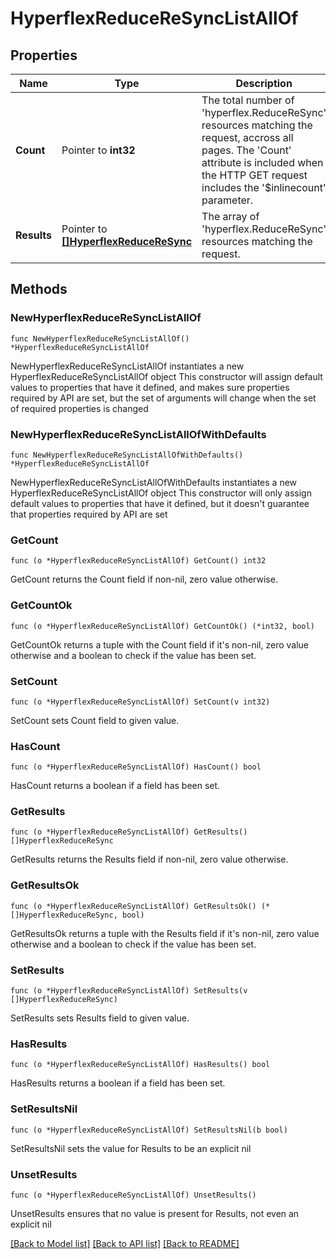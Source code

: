 # HyperflexReduceReSyncListAllOf

## Properties

Name | Type | Description | Notes
------------ | ------------- | ------------- | -------------
**Count** | Pointer to **int32** | The total number of &#39;hyperflex.ReduceReSync&#39; resources matching the request, accross all pages. The &#39;Count&#39; attribute is included when the HTTP GET request includes the &#39;$inlinecount&#39; parameter. | [optional] 
**Results** | Pointer to [**[]HyperflexReduceReSync**](HyperflexReduceReSync.md) | The array of &#39;hyperflex.ReduceReSync&#39; resources matching the request. | [optional] 

## Methods

### NewHyperflexReduceReSyncListAllOf

`func NewHyperflexReduceReSyncListAllOf() *HyperflexReduceReSyncListAllOf`

NewHyperflexReduceReSyncListAllOf instantiates a new HyperflexReduceReSyncListAllOf object
This constructor will assign default values to properties that have it defined,
and makes sure properties required by API are set, but the set of arguments
will change when the set of required properties is changed

### NewHyperflexReduceReSyncListAllOfWithDefaults

`func NewHyperflexReduceReSyncListAllOfWithDefaults() *HyperflexReduceReSyncListAllOf`

NewHyperflexReduceReSyncListAllOfWithDefaults instantiates a new HyperflexReduceReSyncListAllOf object
This constructor will only assign default values to properties that have it defined,
but it doesn't guarantee that properties required by API are set

### GetCount

`func (o *HyperflexReduceReSyncListAllOf) GetCount() int32`

GetCount returns the Count field if non-nil, zero value otherwise.

### GetCountOk

`func (o *HyperflexReduceReSyncListAllOf) GetCountOk() (*int32, bool)`

GetCountOk returns a tuple with the Count field if it's non-nil, zero value otherwise
and a boolean to check if the value has been set.

### SetCount

`func (o *HyperflexReduceReSyncListAllOf) SetCount(v int32)`

SetCount sets Count field to given value.

### HasCount

`func (o *HyperflexReduceReSyncListAllOf) HasCount() bool`

HasCount returns a boolean if a field has been set.

### GetResults

`func (o *HyperflexReduceReSyncListAllOf) GetResults() []HyperflexReduceReSync`

GetResults returns the Results field if non-nil, zero value otherwise.

### GetResultsOk

`func (o *HyperflexReduceReSyncListAllOf) GetResultsOk() (*[]HyperflexReduceReSync, bool)`

GetResultsOk returns a tuple with the Results field if it's non-nil, zero value otherwise
and a boolean to check if the value has been set.

### SetResults

`func (o *HyperflexReduceReSyncListAllOf) SetResults(v []HyperflexReduceReSync)`

SetResults sets Results field to given value.

### HasResults

`func (o *HyperflexReduceReSyncListAllOf) HasResults() bool`

HasResults returns a boolean if a field has been set.

### SetResultsNil

`func (o *HyperflexReduceReSyncListAllOf) SetResultsNil(b bool)`

 SetResultsNil sets the value for Results to be an explicit nil

### UnsetResults
`func (o *HyperflexReduceReSyncListAllOf) UnsetResults()`

UnsetResults ensures that no value is present for Results, not even an explicit nil

[[Back to Model list]](../README.md#documentation-for-models) [[Back to API list]](../README.md#documentation-for-api-endpoints) [[Back to README]](../README.md)


